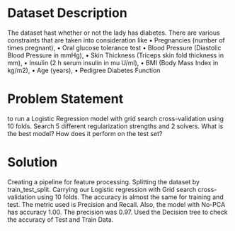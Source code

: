 # Dataset Description 

The dataset hast whether or not the lady has diabetes.  There are various constraints that are taken into consideration like
•	Pregnancies (number of times pregnant),
•	Oral glucose tolerance test 
•	Blood Pressure (Diastolic Blood Pressure in mmHg),
•	Skin Thickness (Triceps skin fold thickness in mm),
•	Insulin (2 h serum insulin in mu U/ml),
•	BMI (Body Mass Index in kg/m2),
•	Age (years),
•	Pedigree Diabetes Function


# Problem Statement
to run a Logistic Regression model with grid search cross-validation using 10 folds. Search 5 different regularization strengths and 2 solvers. What is the best model? How does it perform on the test set?

# Solution
Creating a pipeline for feature processing. Splitting the dataset by train_test_split. Carrying our Logistic regression with Grid search cross-validation using 10 folds.
The accuracy is almost the same for training and test. The metric used is Precision and Recall. Also, the model with No-PCA has accuracy 1.00. The precision was 0.97.
Used the Decision tree to check the accuracy of Test and Train Data.


